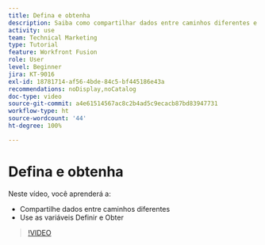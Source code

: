 ```yaml
---
title: Defina e obtenha
description: Saiba como compartilhar dados entre caminhos diferentes e usar as variáveis Definir e Obter, tudo no [!DNL Adobe Workfront Fusion].
activity: use
team: Technical Marketing
type: Tutorial
feature: Workfront Fusion
role: User
level: Beginner
jira: KT-9016
exl-id: 18781714-af56-4bde-84c5-bf445186e43a
recommendations: noDisplay,noCatalog
doc-type: video
source-git-commit: a4e61514567ac8c2b4ad5c9ecacb87bd83947731
workflow-type: ht
source-wordcount: '44'
ht-degree: 100%

---
```


# Defina e obtenha

Neste vídeo, você aprenderá a:

* Compartilhe dados entre caminhos diferentes
* Use as variáveis Definir e Obter

>[!VIDEO](https://video.tv.adobe.com/v/335275/?quality=12&learn=on)
